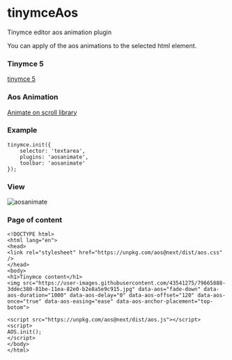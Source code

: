 # tinymceAos
Tinymce editor aos animation plugin

You can apply of the aos animations to the selected html element.

### Tinymce 5
[tinymce 5](https://github.com/tinymce/tinymce)

### Aos Animation

[Animate on scroll library](https://github.com/michalsnik/aos)

### Example
```
tinymce.init({
    selector: 'textarea',
    plugins: 'aosanimate',
    toolbar: 'aosanimate'
});
```

### View
![aosanimate](https://user-images.githubusercontent.com/43541275/79668763-cdd13d00-81bf-11ea-8915-b22a246703cb.jpg)


### Page of content

```
<!DOCTYPE html>
<html lang="en">
<head>
<link rel="stylesheet" href="https://unpkg.com/aos@next/dist/aos.css" />
</head>
<body>
<h1>Tinymce content</h1>
<img src="https://user-images.githubusercontent.com/43541275/79665888-3ddec380-81be-11ea-82e0-b2e8a5e9c915.jpg" data-aos="fade-down" data-aos-duration="1000" data-aos-delay="0" data-aos-offset="120" data-aos-once="true" data-aos-easing="ease" data-aos-anchor-placement="top-botom">

<script src="https://unpkg.com/aos@next/dist/aos.js"></script>
<script>
AOS.init();
</script>
</body>
</html>
```
